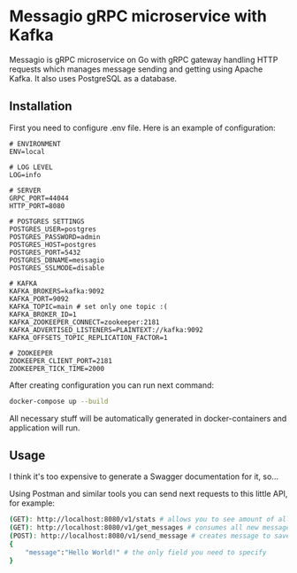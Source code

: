 # Messagio gRPC microservice with Kafka

Messagio is gRPC microservice on Go with gRPC gateway handling HTTP requests which manages message sending and getting using Apache Kafka. It also uses PostgreSQL as a database.

## Installation

First you need to configure .env file. Here is an example of configuration:

```env
# ENVIRONMENT
ENV=local

# LOG LEVEL
LOG=info

# SERVER
GRPC_PORT=44044
HTTP_PORT=8080

# POSTGRES SETTINGS
POSTGRES_USER=postgres
POSTGRES_PASSWORD=admin
POSTGRES_HOST=postgres
POSTGRES_PORT=5432
POSTGRES_DBNAME=messagio
POSTGRES_SSLMODE=disable

# KAFKA
KAFKA_BROKERS=kafka:9092
KAFKA_PORT=9092
KAFKA_TOPIC=main # set only one topic :(
KAFKA_BROKER_ID=1
KAFKA_ZOOKEEPER_CONNECT=zookeeper:2181
KAFKA_ADVERTISED_LISTENERS=PLAINTEXT://kafka:9092
KAFKA_OFFSETS_TOPIC_REPLICATION_FACTOR=1

# ZOOKEEPER
ZOOKEEPER_CLIENT_PORT=2181
ZOOKEEPER_TICK_TIME=2000
```

After creating configuration you can run next command:

```bash
docker-compose up --build
```

All necessary stuff will be automatically generated in docker-containers and application will run.

## Usage

I think it's too expensive to generate a Swagger documentation for it, so...

Using Postman and similar tools you can send next requests to this little API, for example:

```bash
(GET): http://localhost:8080/v1/stats # allows you to see amount of all processed messages
(GET): http://localhost:8080/v1/get_messages # consumes all new messages from Kafka
(POST): http://localhost:8080/v1/send_message # creates message to save in DB and send it to Kafka
{
    "message":"Hello World!" # the only field you need to specify
}
```
